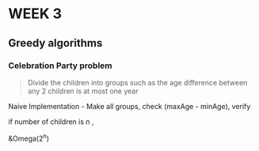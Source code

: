 # WEEK 3

## Greedy algorithms

### Celebration Party problem

> Divide the children into groups such as the age difference between any 2 children is at most one year

Naive Implementation - Make all groups, check (maxAge - minAge), verify

if number of children is n , <p>&Omega(2<sup>n</sup>)</p>
